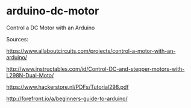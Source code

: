 # arduino-dc-motor
Control a DC Motor with an Arduino

Sources:

https://www.allaboutcircuits.com/projects/control-a-motor-with-an-arduino/

http://www.instructables.com/id/Control-DC-and-stepper-motors-with-L298N-Dual-Moto/

https://www.hackerstore.nl/PDFs/Tutorial298.pdf

http://forefront.io/a/beginners-guide-to-arduino/
